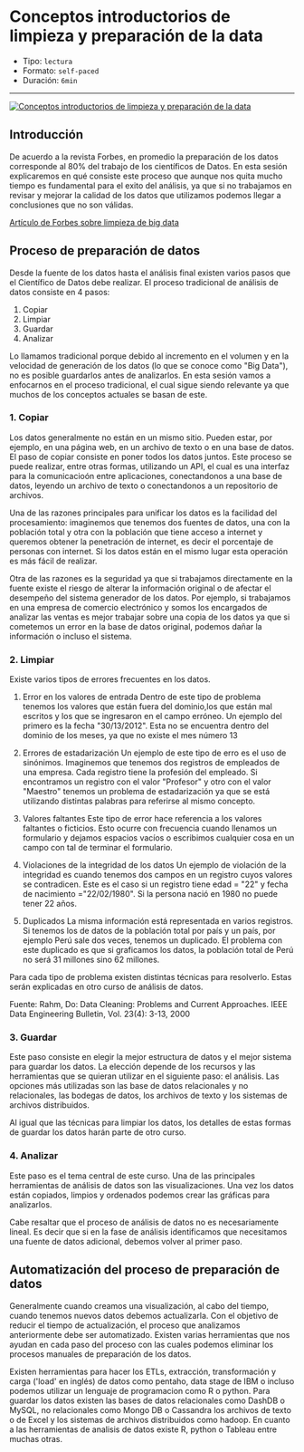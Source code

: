 # Conceptos introductorios de limpieza y preparación de la data

* Tipo: `lectura`
* Formato: `self-paced`
* Duración: `6min`

***

[![Conceptos introductorios de limpieza y preparación de la data](https://embed-ssl.wistia.com/deliveries/0f0f054ef945cb82f21e46a281d61158fa3dae06.jpg?image_play_button_size=2x&amp;image_crop_resized=960x540&amp;image_play_button=1&amp;image_play_button_color=f7b617e0)](https://laboratoria.wistia.com/medias/z146y6d8jw?wvideo=z146y6d8jw)

## Introducción

De acuerdo a la revista Forbes, en promedio la preparación de los datos
corresponde al 80% del trabajo de los científicos de Datos. En esta sesión
explicaremos en qué consiste este proceso que aunque nos quita mucho tiempo es
fundamental para el exito del análisis, ya que si no trabajamos en revisar y
mejorar la calidad de los datos que utilizamos podemos llegar a conclusiones que
no son válidas.

[Artículo de Forbes sobre limpieza de big data](https://www.forbes.com/sites/gilpress/2016/03/23/data-preparation-most-time-consuming-least-enjoyable-data-science-task-survey-says/#553c3036f637)

## Proceso de preparación de datos

Desde la fuente de los datos hasta el análisis final existen varios pasos que el
Científico de Datos debe realizar. El proceso tradicional de análisis de datos
consiste en 4 pasos:

1. Copiar
2. Limpiar
3. Guardar
4. Analizar

Lo llamamos tradicional porque debido al incremento en el volumen y en la
velocidad de generación de los datos (lo que se conoce como "Big Data"), no es
posible guardarlos antes de analizarlos. En esta sesión vamos a enfocarnos en el
proceso tradicional, el cual sigue siendo relevante ya que muchos de los
conceptos actuales se basan de este.

### 1. Copiar

Los datos generalmente no están en un mismo sitio. Pueden estar, por ejemplo, en
una página web, en un archivo de texto o en una base de datos. El paso de copiar
consiste en poner todos los datos juntos. Este proceso se puede realizar, entre
otras formas, utilizando un API, el cual es una interfaz para la comunicacioón
entre aplicaciones, conectandonos a una base de datos, leyendo un archivo de
texto o conectandonos a un repositorio de archivos.

Una de las razones principales para unificar los datos es la facilidad del
procesamiento: imaginemos que tenemos dos fuentes de datos, una con la población
total y otra con la población que tiene acceso a internet y queremos obtener la
penetración de internet, es decir el porcentaje de personas con internet. Si los
datos están en el mismo lugar esta operación es más fácil de realizar.

Otra de las razones es la seguridad ya que si trabajamos directamente en la
fuente existe el riesgo de alterar la información original o de afectar el
desempeño del sistema generador de los datos. Por ejemplo, si trabajamos en una
empresa de comercio electrónico y somos los encargados de analizar las ventas es
mejor trabajar sobre una copia de los datos ya que si cometemos un error en la
base de datos original, podemos dañar la información o incluso el sistema.

### 2. Limpiar

Existe varios tipos de errores frecuentes en los datos.

 1. Error en los valores de entrada
    Dentro de este tipo de problema tenemos los valores que están fuera del
    dominio,los que están mal escritos y los que se ingresaron en el campo
    erróneo. Un ejemplo del primero es la fecha "30/13/2012". Esta no se
    encuentra dentro del dominio de los meses, ya que no existe el mes número 13

 2. Errores de estadarización
    Un ejemplo de este tipo de erro es el uso de sinónimos. Imaginemos que
    tenemos dos registros de empleados de una empresa. Cada registro tiene la
    profesión del empleado. Si encontramos un registro con el valor "Profesor" y
    otro con el valor "Maestro" tenemos un problema de estadarización ya que se
    está utilizando distintas palabras para referirse al mismo concepto.

 3. Valores faltantes
    Este tipo de error hace referencia a los valores faltantes o ficticios. Esto
    ocurre con frecuencia cuando llenamos un formulario y dejamos espacios vacíos
    o escribimos cualquier cosa en un campo con tal de terminar el formulario.

 4. Violaciones de la integridad de los datos
    Un ejemplo de violación de la integridad es cuando tenemos dos campos en un
    registro cuyos valores se contradicen. Este es el caso si un registro tiene
    edad = "22" y fecha de nacimiento ="22/02/1980". Si la persona nació en 1980
    no puede tener 22 años.

 5. Duplicados
    La misma información está representada en varios registros. Si tenemos los
    de datos de la población total por país y un país, por ejemplo Perú sale dos
    veces, tenemos un duplicado. El problema con este duplicado es que si
    graficamos los datos, la población total de Perú no será 31 millones sino 62
    millones.

Para cada tipo de problema existen distintas técnicas para resolverlo. Estas
serán explicadas en otro curso de análisis de datos.

Fuente: Rahm, Do: Data Cleaning: Problems and Current Approaches. IEEE Data
Engineering Bulletin, Vol. 23(4): 3-13, 2000

### 3. Guardar

Este paso consiste en elegir la mejor estructura de datos y el mejor sistema
para guardar los datos. La elección depende de los recursos y las herramientas
que se quieran utilizar en el siguiente paso: el análisis. Las opciones más
utilizadas son las base de datos relacionales y no relacionales, las bodegas de
datos, los archivos de texto y los sistemas de archivos distribuidos.

Al igual que las técnicas para limpiar los datos, los detalles de estas formas
de guardar los datos harán parte de otro curso.

### 4. Analizar

Este paso es el tema central de este curso. Una de las principales herramientas
de análisis de datos son las visualizaciones. Una vez los datos están copiados,
limpios y ordenados podemos crear las gráficas para analizarlos.

Cabe resaltar que el proceso de análisis de datos no es necesariamente lineal.
Es decir que si en la fase de análisis identificamos que necesitamos una fuente
de datos adicional, debemos volver al primer paso.

## Automatización del proceso de preparación de datos

Generalmente cuando creamos una visualización, al cabo del tiempo, cuando
tenemos nuevos datos debemos actualizarla. Con el objetivo de reducir el tiempo
de actualización, el proceso que analizamos anteriormente debe ser automatizado.
Existen varias herramientas que nos ayudan en cada paso del proceso con las
cuales podemos eliminar los procesos manuales de preparación de los datos.

Existen herramientas para hacer los ETLs, extracción, transformación y carga
('load' en inglés) de datos como pentaho, data stage de IBM o incluso podemos
utilizar un lenguaje de programacion como R o python. Para guardar los datos
existen las bases de datos relacionales como DashDB o MySQL, no relacionales
como Mongo DB o Cassandra los archivos de texto o de Excel y los sistemas de
archivos distribuidos como hadoop. En cuanto a las herramientas de analisis de
 datos existe R, python o Tableau entre muchas otras.
